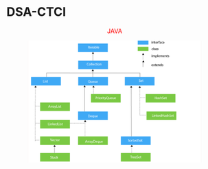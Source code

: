 # DSA-CTCI


<p align="center" style='color:red'>
  JAVA
<p>

<p align="center">
  <img src="https://github.com/engineerscodes/DSA-CTCI/blob/master/collection_in_Java.png" width="80%" heigth="500px">
 </p>
